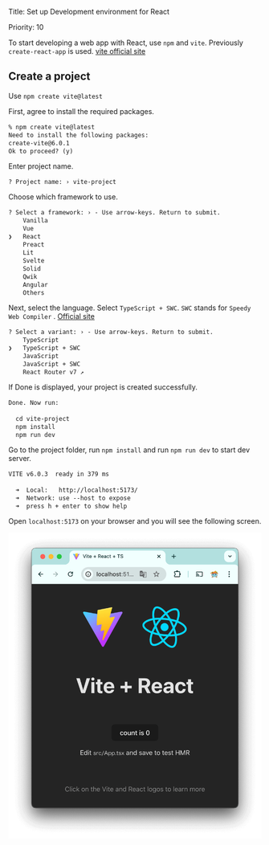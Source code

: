 Title: Set up Development environment for React

Priority: 10


To start developing a web app with React, use `npm` and `vite`. Previously `create-react-app` is used.
[vite official site](https://vite.dev/)

## Create a project

Use `npm create vite@latest` 

First, agree to install the required packages.

```
% npm create vite@latest
Need to install the following packages:
create-vite@6.0.1
Ok to proceed? (y)
```

Enter project name.

```
? Project name: › vite-project
```

Choose which framework to use. 

```
? Select a framework: › - Use arrow-keys. Return to submit.
    Vanilla
    Vue
❯   React
    Preact
    Lit
    Svelte
    Solid
    Qwik
    Angular
    Others
```

Next, select the language. Select `TypeScript + SWC`. `SWC` stands for `Speedy Web Compiler` . [Official site](https://swc.rs/)

```
? Select a variant: › - Use arrow-keys. Return to submit.
    TypeScript
❯   TypeScript + SWC
    JavaScript
    JavaScript + SWC
    React Router v7 ↗
```

If Done is displayed, your project is created successfully.

```
Done. Now run:

  cd vite-project
  npm install
  npm run dev
```

Go to the project folder, run `npm install` and run `npm run dev` to start dev server.

```
VITE v6.0.3  ready in 379 ms

  ➜  Local:   http://localhost:5173/
  ➜  Network: use --host to expose
  ➜  press h + enter to show help
```

Open `localhost:5173` on your browser and you will see the following screen.

![vite+react](./vite_react.png)

